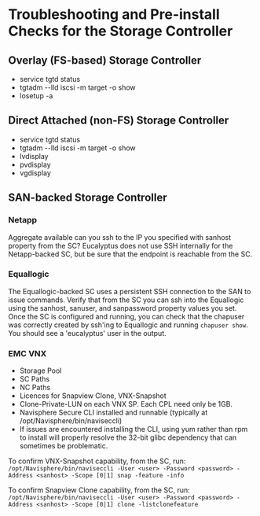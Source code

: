 # Troubleshooting and Pre-install Checks for the Storage Controller

## Overlay (FS-based) Storage Controller
* service tgtd status
* tgtadm --lld iscsi -m target -o show
* losetup -a

## Direct Attached (non-FS) Storage Controller
* service tgtd status
* tgtadm --lld iscsi -m target -o show
* lvdisplay
* pvdisplay
* vgdisplay

## SAN-backed Storage Controller
### Netapp
Aggregate available
can you ssh to the IP you specified with sanhost property from the SC? Eucalyptus does not use SSH internally for the Netapp-backed SC, but be sure that the endpoint is reachable from the SC.


### Equallogic
The Equallogic-backed SC uses a persistent SSH connection to the SAN to issue commands. Verify that from the SC you can ssh into the Equallogic using the sanhost, sanuser, and sanpassword property values you set.
Once the SC is configured and running, you can check that the chapuser was correctly created by ssh'ing to Equallogic and running `chapuser show`. You should see a 'eucalyptus' user in the output.
### EMC VNX
* Storage Pool
* SC Paths
* NC Paths
* Licences for Snapview Clone, VNX-Snapshot
* Clone-Private-LUN on each VNX SP. Each CPL need only be 1GB.
* Navisphere Secure CLI installed and runnable (typically at /opt/Navisphere/bin/naviseccli)
* If issues are encountered installing the CLI, using yum rather than rpm to install will properly resolve the 32-bit glibc dependency that can sometimes be problematic.

To confirm VNX-Snapshot capability, from the SC, run: 
`/opt/Navisphere/bin/naviseccli -User <user> -Password <password> -Address <sanhost> -Scope [0|1] snap -feature -info`

To confirm Snapview Clone capability, from the SC, run:
`/opt/Navisphere/bin/naviseccli -User <user> -Password <password> -Address <sanhost> -Scope [0|1] clone -listclonefeature`


